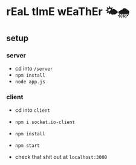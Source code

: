 # rEaL tImE wEaThEr 🌤🌧

## setup

### server
- cd into `/server`
- `npm install`
- `node app.js`

### client
- cd into `client`
- `npm i socket.io-client`
- `npm install`
- `npm start`

- check that shit out at `localhost:3000`